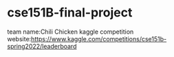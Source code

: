 # cse151B-final-project
team name:Chili Chicken
kaggle competition website:https://www.kaggle.com/competitions/cse151b-spring2022/leaderboard

